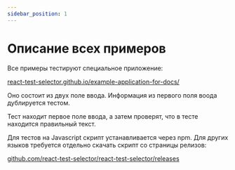 ```yaml
---
sidebar_position: 1
---
```

# Описание всех примеров

Все примеры тестируют специальное приложение:

[react-test-selector.github.io/example-application-for-docs/](https://react-test-selector.github.io/example-application-for-docs/)

Оно состоит из двух поле ввода. Информация из первого поля воода дублируется тестом.

Тест находит первое поле ввода, а затем проверят, что в тесте находится правильный текст.

Для тестов на Javascript скрипт устанавливается через npm. Для других языков требуется отдельно скачать скрипт со страницы релизов:

[github.com/react-test-selector/react-test-selector/releases](https://github.com/react-test-selector/react-test-selector/releases)
